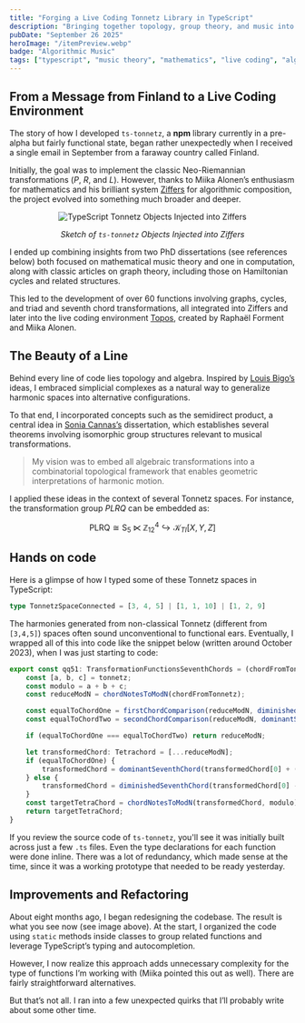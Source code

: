 ```yaml
---
title: "Forging a Live Coding Tonnetz Library in TypeScript"
description: "Bringing together topology, group theory, and music into Ziffers and the interactive live coding environment Topos."
pubDate: "September 26 2025"
heroImage: "/itemPreview.webp"
badge: "Algorithmic Music"
tags: ["typescript", "music theory", "mathematics", "live coding", "algorithmic composition", "tonnetz"]
---
```


## From a Message from Finland to a Live Coding Environment

The story of how I developed `ts-tonnetz`, a **npm** library currently in a pre-alpha but fairly functional state, began rather unexpectedly when I received a single email in September from a faraway country called Finland.

Initially, the goal was to implement the classic Neo-Riemannian transformations ($P$, $R$, and $L$). However, thanks to Miika Alonen’s enthusiasm for mathematics and his brilliant system  <a href="https://topos.live/#ziffers_basics" target="_blank" rel="noopener noreferrer">Ziffers</a> for algorithmic composition, the project evolved into something much broader and deeper.

<div align="center">
  <img src="/svg-ggb/blog-tstonnetz-1.svg" alt="TypeScript Tonnetz Objects Injected into Ziffers" class="w-[98%]" />
  <p><em>Sketch of <code>ts-tonnetz</code> Objects Injected into Ziffers</em></p>
</div>

I ended up combining insights from two PhD dissertations (see references below) both focused on mathematical music theory and one in computation, along with classic articles on graph theory, including those on Hamiltonian cycles and related structures.

This led to the development of over 60 functions involving graphs, cycles, and triad and seventh chord transformations, all integrated into Ziffers and later into the live coding environment <a href="https://topos.live/#ziffers_tonnetz/" target="_blank" rel="noopener noreferrer">Topos</a>, created by Raphaël Forment and Miika Alonen.

## The Beauty of a Line

Behind every line of code lies topology and algebra. Inspired by  <a href=" https://theses.hal.science/tel-01326827" target="_blank" rel="noopener noreferrer">Louis Bigo’s</a> ideas, I embraced simplicial complexes as a natural way to generalize harmonic spaces into alternative configurations.

To that end, I incorporated concepts such as the semidirect product, a central idea in <a href="https://theses.hal.science/tel-02179522" target="_blank" rel="noopener noreferrer">Sonia Cannas’s</a>  dissertation, which establishes several theorems involving isomorphic group structures relevant to musical transformations.

> My vision was to embed all algebraic transformations into a combinatorial topological framework that enables geometric interpretations of harmonic motion.

I applied these ideas in the context of several Tonnetz spaces. For instance, the transformation group $PLRQ$ can be embedded as:

$$
\textrm{PLRQ} \cong \textrm{S}_5 \ltimes \mathbb{Z}_{12}^4 \hookrightarrow \mathcal{K}_{TI}[X,Y,Z]
$$

## Hands on code

Here is a glimpse of how I typed some of these Tonnetz spaces in TypeScript:

```ts
type TonnetzSpaceConnected = [3, 4, 5] | [1, 1, 10] | [1, 2, 9]
```

The harmonies generated from non-classical Tonnetz (different from `[3,4,5]`) spaces often sound unconventional to functional ears. Eventually, I wrapped all of this into code like the snippet below (written around October 2023), when I was just starting to code:

```ts
export const qq51: TransformationFunctionsSeventhChords = (chordFromTonnetz, tonnetz): Tetrachord => {
    const [a, b, c] = tonnetz;
    const modulo = a + b + c;
    const reduceModN = chordNotesToModN(chordFromTonnetz);

    const equalToChordOne = firstChordComparison(reduceModN, diminishedSeventhChord(reduceModN[0], tonnetz));
    const equalToChordTwo = secondChordComparison(reduceModN, dominantSeventhChord(reduceModN[0], tonnetz));

    if (equalToChordOne === equalToChordTwo) return reduceModN;

    let transformedChord: Tetrachord = [...reduceModN];
    if (equalToChordOne) {
        transformedChord = dominantSeventhChord(transformedChord[0] + (c - a), tonnetz);
    } else {
        transformedChord = diminishedSeventhChord(transformedChord[0] - (c - a), tonnetz);
    }
    const targetTetraChord = chordNotesToModN(transformedChord, modulo);
    return targetTetraChord;
}
```

If you review the source code of `ts-tonnetz`, you'll see it was initially built across just a few `.ts` files.
Even the type declarations for each function were done inline.
There was a lot of redundancy, which made sense at the time, since it was a working prototype that needed to be ready yesterday.

## Improvements and Refactoring

About eight months ago, I began redesigning the codebase. The result is what you see now (see image above). At the start, I organized the code using `static` methods inside classes to group related functions and leverage TypeScript’s typing and autocompletion.

However, I now realize this approach adds unnecessary complexity for the type of functions I’m working with (Miika pointed this out as well). There are fairly straightforward alternatives.

But that’s not all. I ran into a few unexpected quirks that I’ll probably write about some other time.
